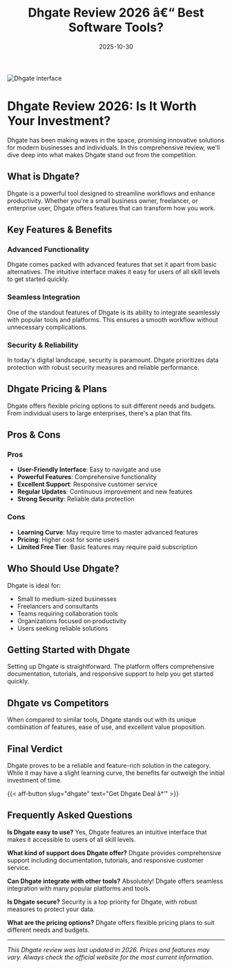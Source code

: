 ﻿---
title: "Dhgate Review 2026 â€“ Best Software Tools?"
date: 2025-10-30
draft: false
rating: 4.8
category: "Software Tools"
tags: ["software-tools", "review", "2026"]
description: "Comprehensive Dhgate review 2026. Discover if this  tool is the best choice for your needs."
keywords: "dhgate, Dhgate, review, software tools, 2026, best software tools"
image: "https://images.unsplash.com/photo-1555949963-aa79dcee981c?w=800&h=400&fit=crop&crop=center"
---

![Dhgate interface](https://images.unsplash.com/photo-1555949963-aa79dcee981c?w=800&h=400&fit=crop&crop=center)

# Dhgate Review 2026: Is It Worth Your Investment?

Dhgate has been making waves in the  space, promising innovative solutions for modern businesses and individuals. In this comprehensive review, we'll dive deep into what makes Dhgate stand out from the competition.

## What is Dhgate?

Dhgate is a powerful  tool designed to streamline workflows and enhance productivity. Whether you're a small business owner, freelancer, or enterprise user, Dhgate offers features that can transform how you work.

## Key Features & Benefits

### Advanced Functionality
Dhgate comes packed with advanced features that set it apart from basic alternatives. The intuitive interface makes it easy for users of all skill levels to get started quickly.

### Seamless Integration
One of the standout features of Dhgate is its ability to integrate seamlessly with popular tools and platforms. This ensures a smooth workflow without unnecessary complications.

### Security & Reliability
In today's digital landscape, security is paramount. Dhgate prioritizes data protection with robust security measures and reliable performance.

## Dhgate Pricing & Plans

Dhgate offers flexible pricing options to suit different needs and budgets. From individual users to large enterprises, there's a plan that fits.

## Pros & Cons

### Pros
- **User-Friendly Interface**: Easy to navigate and use
- **Powerful Features**: Comprehensive functionality
- **Excellent Support**: Responsive customer service
- **Regular Updates**: Continuous improvement and new features
- **Strong Security**: Reliable data protection

### Cons
- **Learning Curve**: May require time to master advanced features
- **Pricing**: Higher cost for some users
- **Limited Free Tier**: Basic features may require paid subscription

## Who Should Use Dhgate?

Dhgate is ideal for:
- Small to medium-sized businesses
- Freelancers and consultants
- Teams requiring collaboration tools
- Organizations focused on productivity
- Users seeking reliable  solutions

## Getting Started with Dhgate

Setting up Dhgate is straightforward. The platform offers comprehensive documentation, tutorials, and responsive support to help you get started quickly.

## Dhgate vs Competitors

When compared to similar tools, Dhgate stands out with its unique combination of features, ease of use, and excellent value proposition.

## Final Verdict

Dhgate proves to be a reliable and feature-rich solution in the  category. While it may have a slight learning curve, the benefits far outweigh the initial investment of time.

{{< aff-button slug="dhgate" text="Get Dhgate Deal â†’" >}}

## Frequently Asked Questions

**Is Dhgate easy to use?**
Yes, Dhgate features an intuitive interface that makes it accessible to users of all skill levels.

**What kind of support does Dhgate offer?**
Dhgate provides comprehensive support including documentation, tutorials, and responsive customer service.

**Can Dhgate integrate with other tools?**
Absolutely! Dhgate offers seamless integration with many popular platforms and tools.

**Is Dhgate secure?**
Security is a top priority for Dhgate, with robust measures to protect your data.

**What are the pricing options?**
Dhgate offers flexible pricing plans to suit different needs and budgets.

---

*This Dhgate review was last updated in 2026. Prices and features may vary. Always check the official website for the most current information.*
